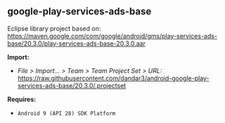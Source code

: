 ## google-play-services-ads-base

Eclipse library project based on:<br/>
https://maven.google.com/com/google/android/gms/play-services-ads-base/20.3.0/play-services-ads-base-20.3.0.aar

**Import:**
- _File > Import... > Team > Team Project Set > URL:_<br/>
  https://raw.githubusercontent.com/dandar3/android-google-play-services-ads-base/20.3.0/.projectset

**Requires:**
- `Android 9 (API 28) SDK Platform`
